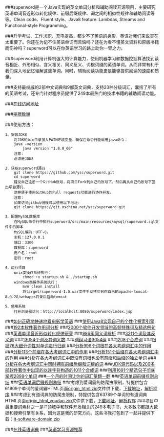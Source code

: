 ###superword是一个Java实现的英文单词分析和辅助阅读开源项目，主要研究英语单词音近形似转化规律、前缀后缀规律、词之间的相似性规律和辅助阅读等等。Clean code、Fluent style、Java8 feature: Lambdas, Streams and Functional-style Programming。

###升学考试、工作求职、充电提高，都少不了英语的身影，英语对我们来说实在太重要了。你还在为记不住英语单词而苦恼吗？还在为看不懂英文资料和原版书籍而伤神吗？superword可以在你英语学习的路上助你一臂之力。

###superword利用计算机强大的计算能力，使用机器学习和数据挖掘算法找到读音相近、外形相似、含义相关、同义反义、词根词缀的英语单词，从而非常有利于我们深入地记忆理解这些单词，同时，辅助阅读功能更是能够提供阅读的速度和质量。

###支持最权威的2部中文词典和9部英文词典，支持23种分级词汇，囊括了所有的英语考试，还专门针对程序员提供了249本最热门的技术书籍的辅助阅读功能。

###[在线访问地址](http://123.56.99.179/)

###[捐赠致谢](https://github.com/ysc/QuestionAnsweringSystem/wiki/donation)

###使用方法：

    1、安装JDK8
        将JDK的bin目录加入PATH环境变量，确保在命令行能调用java命令：
        java -version
            java version "1.8.0_60"
        注意:
        必须是JDK8
            
    2、获取superword源码
        git clone https://github.com/ysc/superword.git
        cd superword
        建议自己注册一个GitHub账号，将项目Fork到自己的账号下，然后再从自己的账号下签出项目源码，
        这样便于使用GitHub的Pull requests功能进行协作开发。
        注意:
        如果访问github很慢可以使用以下地址:
        git clone https://git.oschina.net/ysc/superword.git
        
    3、配置MySQL数据库
        在MySQL命令行中执行superword/src/main/resources/mysql/superword.sql文件中的脚本   
        MySQL编码：UTF-8，
        主机：127.0.0.1
        端口：3306
        数据库：superword
        用户名：root
        密码：root
    
    4、运行项目
        unix类操作系统执行：
            chmod +x startup.sh & ./startup.sh
        windows类操作系统执行：
            mvn clean install
            将target/superword-1.0.war文件手动拷贝到你自己的apache-tomcat-8.0.28/webapps目录后启动tomcat

    5、使用系统
        打开浏览器访问：http://localhost:8080/superword/index.jsp

###[如何正确地快速地看电影学英语](http://my.oschina.net/apdplat/blog/530605)
###[使用Java8实现自己的个性化搜索引擎](http://my.oschina.net/apdplat/blog/396193)
###[192本软件著作用词分析](http://my.oschina.net/apdplat/blog/392496)
###[2000个软件开发领域的高频特殊词及精选例句](http://my.oschina.net/apdplat/blog/389200)
###[英语单词音近形似转化规律研究](http://my.oschina.net/apdplat/blog/378569)
###[986组同义词辨析](http://my.oschina.net/apdplat/blog/392944)
###[3211个词及其反义词](http://my.oschina.net/apdplat/blog/392954)
###[13054个词及其词义数](http://my.oschina.net/apdplat/blog/393278)
###[词组习语3054组](http://my.oschina.net/apdplat/blog/393374)
###[1208个合成词](http://my.oschina.net/apdplat/blog/393724)
###[根据76大细分词性对单词进行归组](http://my.oschina.net/apdplat/blog/393771)
###[分析996个词根在各大考纲词汇中的作用](http://my.oschina.net/apdplat/blog/391865)
###[分析113个前缀在各大考纲词汇中的作用](http://my.oschina.net/apdplat/blog/392456)
###[分析151个后缀在各大考纲词汇中的作用](http://my.oschina.net/apdplat/blog/392466)
###[分析在各大考纲词汇中既没有词根也没有前缀和后缀的独立单词](http://my.oschina.net/apdplat/blog/392483)
###[分析在各大考纲词汇中同时拥有前缀后缀和词根的词](http://my.oschina.net/apdplat/blog/392490)
###[JDK源代码以及200多部软件著作中出现的以连字符构造的1011个合成词](http://my.oschina.net/apdplat/blog/394495)
###[利用1691个精选句子彻底掌握2898个单词](http://my.oschina.net/apdplat/blog/394941)
###[一个月的时间让你的词汇量翻一翻](http://my.oschina.net/apdplat/blog/379303)
###[英语单词前缀规则总结](http://my.oschina.net/apdplat/blog/378753)
###[英语单词后缀规则总结](http://my.oschina.net/apdplat/blog/379330)
###考虑到爱词霸的防爬虫限制，特提供包含61809个单词的爱词霸HTML页面[origin_html.zip](http://pan.baidu.com/s/1bnD9gy7)文件供下载，[下载地址](http://pan.baidu.com/s/1bnD9gy7)，[解析程序](https://github.com/ysc/superword/blob/master/src/main/java/org/apdplat/superword/tools/WordClassifier.java)
###考虑到有道词典的防爬虫限制，特提供包含63789个单词的有道词典HTML页面[origin_html_youdao.zip](http://pan.baidu.com/s/1pJH4ugj)文件供下载，[下载地址](http://pan.baidu.com/s/1pJH4ugj)，[解析程序](https://github.com/ysc/superword/blob/master/src/main/java/org/apdplat/superword/tools/WordClassifierForYouDao.java)
###项目中最重要的素材之一是IT领域中和软件开发相关的249本电子书，大多数书都跟大数据和搜索引擎有关系，因为这是我的研究方向。这些书我打包到了一起并提供下载：[it-software-domain.zip](http://pan.baidu.com/s/1kT1NA3l)

###[在线英语词典](http://my.oschina.net/apdplat/blog/425004)
###[英语学习资源推荐](http://my.oschina.net/apdplat/blog/473088)